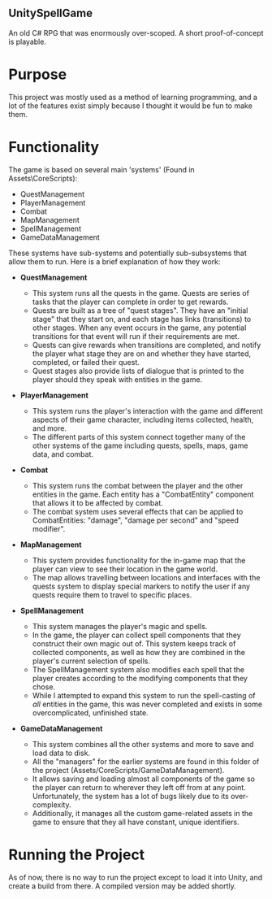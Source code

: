 ## UnitySpellGame
An old C# RPG that was enormously over-scoped. A short proof-of-concept is playable.

# Purpose
This project was mostly used as a method of learning programming, and a lot of the features exist simply because I thought it would be fun to make them.

# Functionality
The game is based on several main 'systems' (Found in Assets\CoreScripts):
- QuestManagement
- PlayerManagement
- Combat
- MapManagement
- SpellManagement
- GameDataManagement

These systems have sub-systems and potentially sub-subsystems that allow them to run. Here is a brief explanation of how they work:

- **QuestManagement**
  * This system runs all the quests in the game. Quests are series of tasks that the player can complete in order to get rewards.
  * Quests are built as a tree of "quest stages". They have an "initial stage" that they start on, and each stage has links (transitions) to other stages. When any event occurs in the game, any potential transitions for that event will run if their requirements are met.
  * Quests can give rewards when transitions are completed, and notify the player what stage they are on and whether they have started, completed, or failed their quest.
  * Quest stages also provide lists of dialogue that is printed to the player should they speak with entities in the game.

- **PlayerManagement**
  * This system runs the player's interaction with the game and different aspects of their game character, including items collected, health, and more.
  * The different parts of this system connect together many of the other systems of the game including quests, spells, maps, game data, and combat.

- **Combat**
  * This system runs the combat between the player and the other entities in the game. Each entity has a "CombatEntity" component that allows it to be affected by combat.
  * The combat system uses several effects that can be applied to CombatEntities: "damage", "damage per second" and "speed modifier".

- **MapManagement**
  * This system provides functionality for the in-game map that the player can view to see their location in the game world.
  * The map allows travelling between locations and interfaces with the quests system to display special markers to notify the user if any quests require them to travel to specific places.

- **SpellManagement**
  * This system manages the player's magic and spells.
  * In the game, the player can collect spell components that they construct their own magic out of. This system keeps track of collected components, as well as how they are combined in the player's current selection of spells.
  * The SpellManagement system also modifies each spell that the player creates according to the modifying components that they chose.
  * While I attempted to expand this system to run the spell-casting of *all* entities in the game, this was never completed and exists in some overcomplicated, unfinished state.

- **GameDataManagement**
  * This system combines all the other systems and more to save and load data to disk.
  * All the "managers" for the earlier systems are found in this folder of the project (Assets/CoreScripts/GameDataManagement).
  * It allows saving and loading almost all components of the game so the player can return to wherever they left off from at any point. Unfortunately, the system has a lot of bugs likely due to its over-complexity.
  * Additionally, it manages all the custom game-related assets in the game to ensure that they all have constant, unique identifiers.

# Running the Project
As of now, there is no way to run the project except to load it into Unity, and create a build from there. A compiled version may be added shortly.
